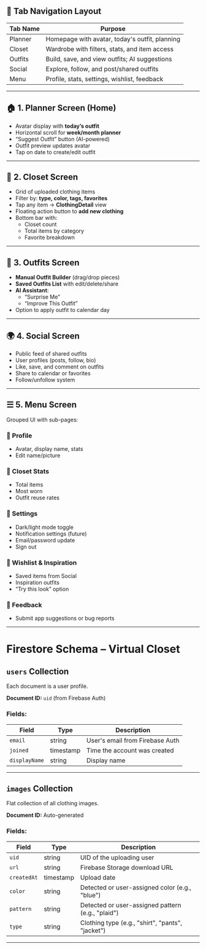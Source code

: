 ## 🧭 Tab Navigation Layout

| Tab Name     | Purpose                                         |
|--------------|------------------------------------------------|
| Planner      | Homepage with avatar, today's outfit, planning |
| Closet       | Wardrobe with filters, stats, and item access  |
| Outfits      | Build, save, and view outfits; AI suggestions  |
| Social       | Explore, follow, and post/shared outfits       |
| Menu         | Profile, stats, settings, wishlist, feedback   |

---

## 🏠 1. Planner Screen (Home)
- Avatar display with **today’s outfit**
- Horizontal scroll for **week/month planner**
- “Suggest Outfit” button (AI-powered)
- Outfit preview updates avatar
- Tap on date to create/edit outfit

---

## 👚 2. Closet Screen
- Grid of uploaded clothing items
- Filter by: **type, color, tags, favorites**
- Tap any item → **ClothingDetail** view
- Floating action button to **add new clothing**
- Bottom bar with:
  - Closet count
  - Total items by category
  - Favorite breakdown

---

## 👗 3. Outfits Screen
- **Manual Outfit Builder** (drag/drop pieces)
- **Saved Outfits List** with edit/delete/share
- **AI Assistant**:
  - “Surprise Me”
  - “Improve This Outfit”
- Option to apply outfit to calendar day

---

## 🌍 4. Social Screen
- Public feed of shared outfits
- User profiles (posts, follow, bio)
- Like, save, and comment on outfits
- Share to calendar or favorites
- Follow/unfollow system

---

## ☰ 5. Menu Screen
Grouped UI with sub-pages:

### 🔹 Profile
- Avatar, display name, stats
- Edit name/picture

### 🔹 Closet Stats
- Total items
- Most worn
- Outfit reuse rates

### 🔹 Settings
- Dark/light mode toggle
- Notification settings (future)
- Email/password update
- Sign out

### 🔹 Wishlist & Inspiration
- Saved items from Social
- Inspiration outfits
- “Try this look” option

### 🔹 Feedback
- Submit app suggestions or bug reports

---


# Firestore Schema – Virtual Closet

## `users` Collection

Each document is a user profile.

**Document ID:** `uid` (from Firebase Auth)

### Fields:
| Field           | Type     | Description                      |
|-----------------|----------|----------------------------------|
| `email`         | string   | User's email from Firebase Auth  |
| `joined`        | timestamp| Time the account was created     |
| `displayName`   | string   | Display name                     |

---

## `images` Collection

Flat collection of all clothing images.

**Document ID:** Auto-generated

### Fields:
| Field       | Type      | Description                                        |
|-------------|-----------|----------------------------------------------------|
| `uid`       | string    | UID of the uploading user                          |
| `url`       | string    | Firebase Storage download URL                      |
| `createdAt` | timestamp | Upload date                                        |
| `color`     | string    | Detected or user-assigned color (e.g., "blue")     |
| `pattern`   | string    | Detected or user-assigned pattern (e.g., "plaid")  |
| `type`      | string    | Clothing type (e.g., "shirt", "pants", "jacket")   |

---
